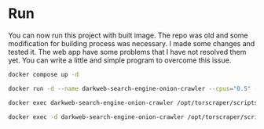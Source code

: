 # Run
You can now run this project with built image. The repo was old and some modification for building process was necessary. I made some changes and tested it. The web app have some problems that I have not resolved them yet. You can write a little and simple program to overcome this issue.

```bash
docker compose up -d
```

```bash
docker run -d --name darkweb-search-engine-onion-crawler --cpus="0.5" --restart=always --network=dark-web-crawler_default  dapperblondie/scraper_crawler_complete /opt/torscraper/scripts/start_onion_scrapy.sh

docker exec darkweb-search-engine-onion-crawler /opt/torscraper/scripts/elasticsearch_migrate.sh

docker exec -d darkweb-search-engine-onion-crawler /opt/torscraper/scripts/push_list.sh /opt/torscraper/onions_list/onions.txt
```
